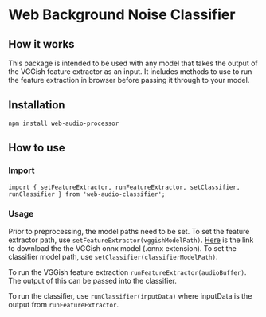 # Web Background Noise Classifier

## How it works
This package is intended to be used with any model that takes the output of the VGGish feature extractor as an input. It includes methods to use to run the feature extraction in browser before passing it through to your model.

## Installation
```npm install web-audio-processor```

## How to use
### Import

```import { setFeatureExtractor, runFeatureExtractor, setClassifier, runClassifier } from 'web-audio-classifier';```

### Usage
Prior to preprocessing, the model paths need to be set. To set the feature extractor path, use ```setFeatureExtractor(vggishModelPath)```. [Here](https://essentia.upf.edu/models/feature-extractors/vggish/) is the link to download the the VGGish onnx model (.onnx extension). To set the classifier model path, use ```setClassifier(classifierModelPath)```.

To run the VGGish feature extraction ```runFeatureExtractor(audioBuffer)```. The output of this can be passed into the classifier.

To run the classifier, use ```runClassifier(inputData)``` where inputData is the output from ```runFeatureExtractor```.
